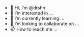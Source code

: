 - 👋 Hi, I’m @drshn
- 👀 I’m interested in ...
- 🌱 I’m currently learning ...
- 💞️ I’m looking to collaborate on ...
- 📫 How to reach me ...

<!---
drshn/drshn is a ✨ special ✨ repository because its `README.md` (this file) appears on your GitHub profile.
You can click the Preview link to take a look at your changes.
--->

